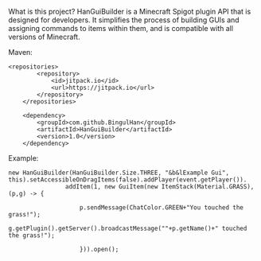 What is this project?
HanGuiBuilder is a Minecraft Spigot plugin API that is designed for developers. It simplifies the process of building GUIs and assigning commands to items within them, and is compatible with all versions of Minecraft.

Maven:
```
<repositories>
		<repository>
		    <id>jitpack.io</id>
		    <url>https://jitpack.io</url>
		</repository>
	</repositories>

	<dependency>
	    <groupId>com.github.BingulHan</groupId>
	    <artifactId>HanGuiBuilder</artifactId>
	    <version>1.0</version>
	</dependency>
```
  
Example:
```
new HanGuiBuilder(HanGuiBuilder.Size.THREE, "&b&lExample Gui", this).setAccessibleOnDragItems(false).addPlayer(event.getPlayer()).
                addItem(1, new GuiItem(new ItemStack(Material.GRASS), (p,g) -> {

                    p.sendMessage(ChatColor.GREEN+"You touched the grass!");
                    g.getPlugin().getServer().broadcastMessage(""+p.getName()+" touched the grass!");
                    
                    })).open();
```
